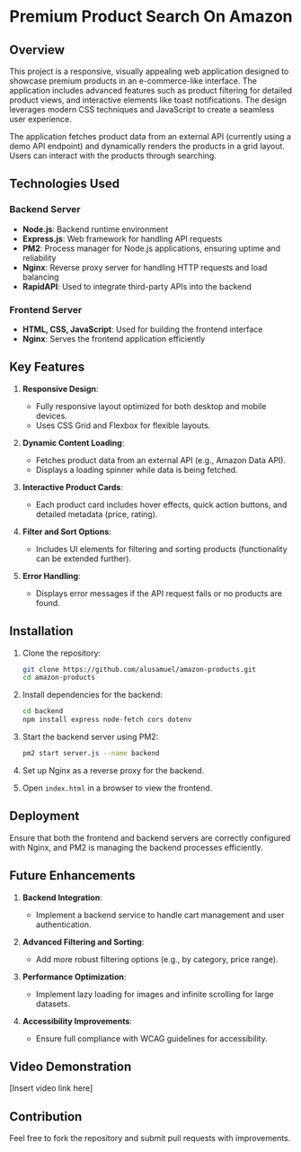 # Premium Product Search On Amazon

## Overview
This project is a responsive, visually appealing web application designed to showcase premium products in an e-commerce-like interface. The application includes advanced features such as product filtering for detailed product views, and interactive elements like toast notifications. The design leverages modern CSS techniques and JavaScript to create a seamless user experience.

The application fetches product data from an external API (currently using a demo API endpoint) and dynamically renders the products in a grid layout. Users can interact with the products through searching.

## Technologies Used

### Backend Server
- **Node.js**: Backend runtime environment
- **Express.js**: Web framework for handling API requests
- **PM2**: Process manager for Node.js applications, ensuring uptime and reliability
- **Nginx**: Reverse proxy server for handling HTTP requests and load balancing
- **RapidAPI**: Used to integrate third-party APIs into the backend

### Frontend Server
- **HTML, CSS, JavaScript**: Used for building the frontend interface
- **Nginx**: Serves the frontend application efficiently

## Key Features

1. **Responsive Design**:
   - Fully responsive layout optimized for both desktop and mobile devices.
   - Uses CSS Grid and Flexbox for flexible layouts.

2. **Dynamic Content Loading**:
   - Fetches product data from an external API (e.g., Amazon Data API).
   - Displays a loading spinner while data is being fetched.

3. **Interactive Product Cards**:
   - Each product card includes hover effects, quick action buttons, and detailed metadata (price, rating).

7. **Filter and Sort Options**:
   - Includes UI elements for filtering and sorting products (functionality can be extended further).

8. **Error Handling**:
   - Displays error messages if the API request fails or no products are found.

## Installation
1. Clone the repository:
   ```bash
   git clone https://github.com/alusamuel/amazon-products.git
   cd amazon-products
   ```

2. Install dependencies for the backend:
   ```bash
   cd backend
   npm install express node-fetch cors dotenv
   ```

3. Start the backend server using PM2:
   ```bash
   pm2 start server.js --name backend
   ```

4. Set up Nginx as a reverse proxy for the backend.

5. Open `index.html` in a browser to view the frontend.

## Deployment
Ensure that both the frontend and backend servers are correctly configured with Nginx, and PM2 is managing the backend processes efficiently.

## Future Enhancements

1. **Backend Integration**:
   - Implement a backend service to handle cart management and user authentication.

2. **Advanced Filtering and Sorting**:
   - Add more robust filtering options (e.g., by category, price range).

3. **Performance Optimization**:
   - Implement lazy loading for images and infinite scrolling for large datasets.

4. **Accessibility Improvements**:
   - Ensure full compliance with WCAG guidelines for accessibility.

## Video Demonstration

[Insert video link here]

## Contribution
Feel free to fork the repository and submit pull requests with improvements.

